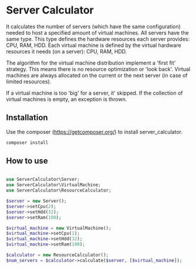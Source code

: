 # Server Calculator

It calculates the number of servers (which have the same configuration) needed to host a specified
amount of virtual machines. 
All servers have the same type. This type defines the hardware resources each server provides: CPU, RAM, HDD.
Each virtual machine is defined by the virtual hardware resources it needs (on a server): CPU, RAM, HDD.

The algorithm for the virtual machine distribution implement a 'first fit' strategy. 
This means there is no resource optimization or 'look back'.
Virtual machines are always allocated on the current or the next server (in case of limited resources).

If a virtual machine is too 'big' for a server, it' skipped.
If the collection of virtual machines is empty, an exception is thrown.

## Installation

Use the composer (https://getcomposer.org/) to install server_calculator.

```bash
composer install
```

## How to use

```php

use ServerCalculator\Server;
use ServerCalculator\VirtualMachine;
use ServerCalculator\ResourceCalculator;

$server = new Server();
$server->setCpu(2);
$server->setHdd(32);
$server->setRam(100);

$virtual_machine = new VirtualMachine();
$virtual_machine->setCpu(1);
$virtual_machine->setHdd(32);
$virtual_machine->setRam(100);

$calculator = new ResourceCalculator();
$num_servers = $calculator->calculate($server, [$virtual_machine]);

```
